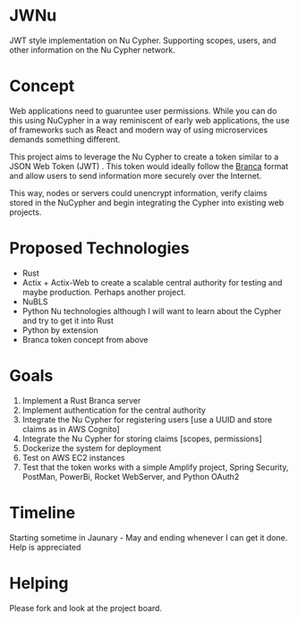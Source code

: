 # JWNu
JWT style implementation on Nu Cypher. Supporting scopes, users, and other information on the Nu Cypher network.

# Concept

Web applications need to guaruntee user permissions. While you can do this using NuCypher in a way reminiscent of early web applications, the use of frameworks such as React and modern way of using microservices demands something different.

This project aims to leverage the Nu Cypher to create a token similar to a JSON Web Token (JWT) . This token would ideally follow the [Branca](https://github.com/hako/branca) format and allow users to send information more securely over the Internet.

This way, nodes or servers could unencrypt information, verify claims stored in the NuCypher and begin integrating the Cypher into existing web projects.

# Proposed Technologies

- Rust
- Actix + Actix-Web to create a scalable central authority for testing and maybe production. Perhaps another project.
- NuBLS
- Python Nu technologies although I will want to learn about the Cypher and try to get it into Rust
- Python by extension
- Branca token concept from above

# Goals

1. Implement a Rust Branca server
2. Implement authentication for the central authority
3. Integrate the Nu Cypher for registering users [use a UUID and store claims as in AWS Cognito]
4. Integrate the Nu Cypher for storing claims [scopes, permissions]
5. Dockerize the system for deployment
6. Test on AWS EC2 instances
7. Test that the token works with a simple Amplify project, Spring Security, PostMan, PowerBi, Rocket WebServer, and Python OAuth2

# Timeline

Starting sometime in Jaunary - May and ending whenever I can get it done. Help is appreciated

# Helping

Please fork and look at the project board.
